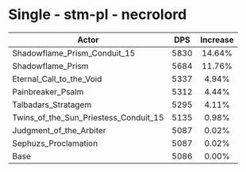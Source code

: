 # Single - stm-pl - necrolord
| Actor | DPS | Increase |
|---|:---:|:---:|
|Shadowflame_Prism_Conduit_15|5830|14.64%|
|Shadowflame_Prism|5684|11.76%|
|Eternal_Call_to_the_Void|5337|4.94%|
|Painbreaker_Psalm|5312|4.44%|
|Talbadars_Stratagem|5295|4.11%|
|Twins_of_the_Sun_Priestess_Conduit_15|5135|0.98%|
|Judgment_of_the_Arbiter|5087|0.02%|
|Sephuzs_Proclamation|5087|0.02%|
|Base|5086|0.00%|
